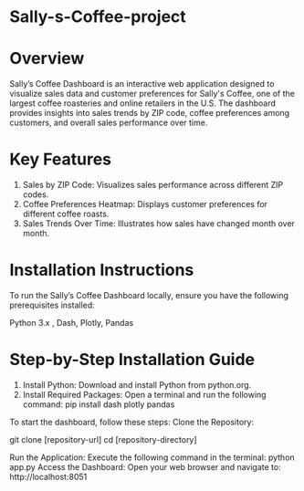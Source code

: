 # Sally-s-Coffee-project

# Overview
Sally’s Coffee Dashboard is an interactive web application designed to visualize sales data and customer preferences for Sally's Coffee, one of the largest coffee roasteries and online retailers in the U.S. The dashboard provides insights into sales trends by ZIP code, coffee preferences among customers, and overall sales performance over time.

# Key Features
1. Sales by ZIP Code: Visualizes sales performance across different ZIP codes.
2. Coffee Preferences Heatmap: Displays customer preferences for different coffee roasts.
3. Sales Trends Over Time: Illustrates how sales have changed month over month.

# Installation Instructions
To run the Sally’s Coffee Dashboard locally, ensure you have the following prerequisites installed:

Python 3.x , Dash,  Plotly,  Pandas

# Step-by-Step Installation Guide

1. Install Python: Download and install Python from python.org.
2. Install Required Packages: Open a terminal and run the following command:
pip install dash plotly pandas

To start the dashboard, follow these steps: Clone the Repository:

git clone [repository-url] cd [repository-directory]

Run the Application: Execute the following command in the terminal: python app.py Access the Dashboard: Open your web browser and navigate to: http://localhost:8051
